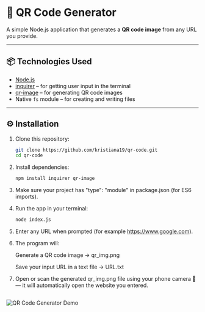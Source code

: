 # 🧩 QR Code Generator

A simple Node.js application that generates a **QR code image** from any URL you provide.

---

## 📦 Technologies Used
- [Node.js](https://nodejs.org/)
- [inquirer](https://www.npmjs.com/package/inquirer) – for getting user input in the terminal  
- [qr-image](https://www.npmjs.com/package/qr-image) – for generating QR code images  
- Native `fs` module – for creating and writing files  

---

## ⚙️ Installation

1. Clone this repository:
   ```bash
   git clone https://github.com/kristiana19/qr-code.git
   cd qr-code
   ```
2. Install dependencies:
    ```bash
   npm install inquirer qr-image
    ```
3. Make sure your project has "type": "module" in package.json (for ES6 imports).
4. Run the app in your terminal:
    ```bash
    node index.js
     ```
5. Enter any URL when prompted (for example https://www.google.com).
6. The program will:

    Generate a QR code image → qr_img.png

    Save your input URL in a text file → URL.txt

7. Open or scan the generated qr_img.png file using your phone camera 📱 — it will automatically open the website you entered.

## 

![QR Code Generator Demo](https://media0.giphy.com/media/v1.Y2lkPTc5MGI3NjExb2o5Z3FhN2RncGFuc3YzdTRydjExcXJuYjhsY3o5ZG1vMHBiMHIwdyZlcD12MV9pbnRlcm5hbF9naWZfYnlfaWQmY3Q9Zw/gdyYrlp0L2Gc3AHNSh/giphy.gif)


   

   
